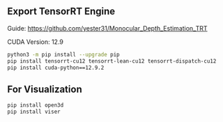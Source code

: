 ## Export TensorRT Engine
Guide: https://github.com/yester31/Monocular_Depth_Estimation_TRT

CUDA Version: 12.9
```bash
python3 -m pip install --upgrade pip
pip install tensorrt-cu12 tensorrt-lean-cu12 tensorrt-dispatch-cu12
pip install cuda-python==12.9.2
```

## For Visualization
```bash
pip install open3d
pip install viser
```
